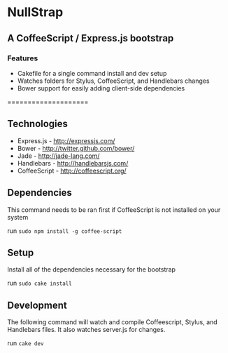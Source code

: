 # NullStrap
## A CoffeeScript / Express.js bootstrap

### Features

* Cakefile for a single command install and dev setup
* Watches folders for Stylus, CoffeeScript, and Handlebars changes
* Bower support for easily adding client-side dependencies

====================

## Technologies

* Express.js - http://expressjs.com/
* Bower - http://twitter.github.com/bower/
* Jade - http://jade-lang.com/
* Handlebars - http://handlebarsjs.com/
* CoffeeScript - http://coffeescript.org/

## Dependencies

This command needs to be ran first if CoffeeScript is not installed on your system

run `sudo npm install -g coffee-script`

## Setup

Install all of the dependencies necessary for the bootstrap

run `sudo cake install`

## Development

The following command will watch and compile Coffeescript, Stylus, and Handlebars files. It also watches server.js for changes.

run `cake dev`
